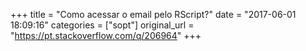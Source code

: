 +++
title = "Como acessar o email pelo RScript?"
date = "2017-06-01 18:09:16"
categories = ["sopt"]
original_url = "https://pt.stackoverflow.com/q/206964"
+++

